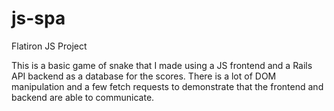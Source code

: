 # js-spa
 Flatiron JS Project

This is a basic game of snake that I made using a JS frontend and a Rails API backend as a database for the scores.
There is a lot of DOM manipulation and a few fetch requests to demonstrate that the frontend and backend are able to communicate.